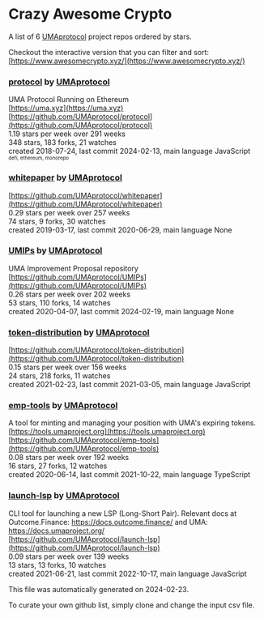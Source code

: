 # Crazy Awesome Crypto
A list of 6 [UMAprotocol](https://github.com/UMAprotocol) project repos ordered by stars.  

Checkout the interactive version that you can filter and sort: 
[https://www.awesomecrypto.xyz/](https://www.awesomecrypto.xyz/)  


### [protocol](https://github.com/UMAprotocol/protocol) by [UMAprotocol](https://github.com/UMAprotocol)  
UMA Protocol Running on Ethereum  
[https://uma.xyz](https://uma.xyz)  
[https://github.com/UMAprotocol/protocol](https://github.com/UMAprotocol/protocol)  
1.19 stars per week over 291 weeks  
348 stars, 183 forks, 21 watches  
created 2018-07-24, last commit 2024-02-13, main language JavaScript  
<sub><sup>defi, ethereum, monorepo</sup></sub>


### [whitepaper](https://github.com/UMAprotocol/whitepaper) by [UMAprotocol](https://github.com/UMAprotocol)  
  
[https://github.com/UMAprotocol/whitepaper](https://github.com/UMAprotocol/whitepaper)  
0.29 stars per week over 257 weeks  
74 stars, 9 forks, 30 watches  
created 2019-03-17, last commit 2020-06-29, main language None  


### [UMIPs](https://github.com/UMAprotocol/UMIPs) by [UMAprotocol](https://github.com/UMAprotocol)  
UMA Improvement Proposal repository  
[https://github.com/UMAprotocol/UMIPs](https://github.com/UMAprotocol/UMIPs)  
0.26 stars per week over 202 weeks  
53 stars, 110 forks, 14 watches  
created 2020-04-07, last commit 2024-02-19, main language None  


### [token-distribution](https://github.com/UMAprotocol/token-distribution) by [UMAprotocol](https://github.com/UMAprotocol)  
  
[https://github.com/UMAprotocol/token-distribution](https://github.com/UMAprotocol/token-distribution)  
0.15 stars per week over 156 weeks  
24 stars, 218 forks, 11 watches  
created 2021-02-23, last commit 2021-03-05, main language JavaScript  


### [emp-tools](https://github.com/UMAprotocol/emp-tools) by [UMAprotocol](https://github.com/UMAprotocol)  
A tool for minting and managing your position with UMA's expiring tokens.  
[https://tools.umaproject.org](https://tools.umaproject.org)  
[https://github.com/UMAprotocol/emp-tools](https://github.com/UMAprotocol/emp-tools)  
0.08 stars per week over 192 weeks  
16 stars, 27 forks, 12 watches  
created 2020-06-14, last commit 2021-10-22, main language TypeScript  


### [launch-lsp](https://github.com/UMAprotocol/launch-lsp) by [UMAprotocol](https://github.com/UMAprotocol)  
CLI tool for launching a new LSP (Long-Short Pair). Relevant docs at Outcome.Finance: https://docs.outcome.finance/ and UMA: https://docs.umaproject.org/  
[https://github.com/UMAprotocol/launch-lsp](https://github.com/UMAprotocol/launch-lsp)  
0.09 stars per week over 139 weeks  
13 stars, 13 forks, 10 watches  
created 2021-06-21, last commit 2022-10-17, main language JavaScript  


This file was automatically generated on 2024-02-23.  

To curate your own github list, simply clone and change the input csv file.  